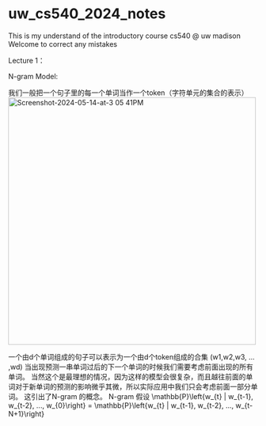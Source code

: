 # uw_cs540_2024_notes
This is my understand of the introductory course cs540 @ uw madison
Welcome to correct any mistakes

Lecture 1：

N-gram Model:

  我们一般把一个句子里的每一个单词当作一个token（字符单元的集合的表示）
  <img width="500" alt="Screenshot-2024-05-14-at-3 05 41PM" src="https://github.com/BaichengRen/uw_cs540_2024_notes/assets/171110441/8b871d1a-2f10-4793-8997-fb5b07aabe81">
  
  一个由d个单词组成的句子可以表示为一个由d个token组成的合集 (w1,w2,w3, ... ,wd)
  当出现预测一串单词过后的下一个单词的时候我们需要考虑前面出现的所有单词。 当然这个是最理想的情况，因为这样的模型会很复杂，而且越往前面的单词对于新单词的预测的影响微乎其微，所以实际应用中我们只会考虑前面一部分单词。
  这引出了N-gram 的概念。 N-gram 假设 \mathbb{P}\left\{w_{t} | w_{t-1}, w_{t-2}, ..., w_{0}\right\} = \mathbb{P}\left\{w_{t} | w_{t-1}, w_{t-2}, ..., w_{t-N+1}\right\}
  
  
